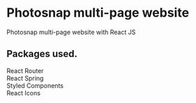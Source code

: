# Photosnap multi-page website

Photosnap multi-page website with React JS

## Packages used.

React Router <br>
React Spring <br>
Styled Components<br>
React Icons <br>
